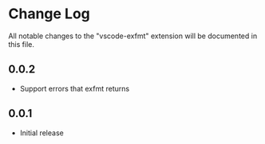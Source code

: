 # Change Log
All notable changes to the "vscode-exfmt" extension will be documented in this file.

## 0.0.2
- Support errors that exfmt returns
## 0.0.1
- Initial release